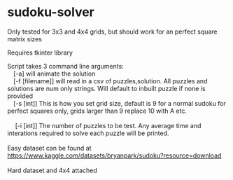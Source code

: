 # sudoku-solver

Only tested for 3x3 and 4x4 grids, but should work for an perfect square matrix sizes <br />

Requires tkinter library <br />

Script takes 3 command line arguments: <br />
  &emsp;[-a] will animate the solution <br />
  &emsp;[-f [filename]] will read in a csv of puzzles,solution. All puzzles and solutions are num only strings. Will default to inbuilt puzzle if none is provided <br />
  &emsp;[-s [int]] This is how you set grid size, default is 9 for a normal sudoku for perfect squares only, grids larger than 9 replace 10 with A etc. <br /><br />
  &emsp; [-i [int]] The number of puzzles to be test. Any average time and interations required to solve each puzzle will be printed. <br /><br />
Easy dataset can be found at https://www.kaggle.com/datasets/bryanpark/sudoku?resource=download <br />
<br />
Hard dataset and 4x4 attached
